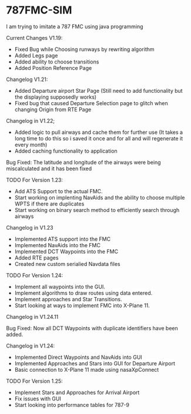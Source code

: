 # 787FMC-SIM
I am trying to imitate a 787 FMC using java programming

Current Changes V1.19:


- Fixed Bug while Choosing runways by rewriting algorithm
- Added Legs page
- Added ability to choose transitions
- Added Position Reference Page

Changelog  V1.21:

- Added Departure airport Star Page (Still need to add functionality but the displaying supposedly works)
- Fixed bug that caused Departure Selection page to glitch when changing Origin from RTE Page


Changelog in V1.22;

- Added logic to pull airways and cache them for further use (It takes a long time to do this so i saved it once and for all and will regenerate it every month)
- Added caching functionality to application

Bug Fixed: The latitude and longitude of the airways were being miscalculated and it has been fixed

TODO For Version 1.23:

- Add ATS Support to the actual FMC.
- Start working on implenting NavAids and the ability to choose multiple WPTS if there are duplicates
- Start working on binary search method to efficiently search through airways 


Changelog in V1.23

- Implemented ATS support into the FMC 
- Implemented NavAids into the FMC
- Implemented DCT Waypoints into the FMC
- Added RTE pages
- Created new custom serialied Navdata files

TODO For Version 1.24:

- Implement all waypoints into the GUI.
- Implement algorithms to draw routes using data entered.
- Implement approaches and Star Transitions.
- Start looking at ways to implement FMC into X-Plane 11.

Changelog in V1.24.11

Bug Fixed: Now all DCT Waypoints with duplicate identifiers have been added. 

Changelog in V1.24:

- Implemented Direct Waypoints and NavAids into GUI
- Implemented Approaches and Stars into GUI for Departure Airport
- Basic connection to X-Plane 11 made using nasaXpConnect

TODO For Version 1.25:

- Implement Stars and Approaches for Arrival Airport
- Fix issues with GUI
- Start looking into performance tables for 787-9
